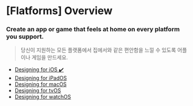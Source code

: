 # **[Flatforms] Overview**

### **Create an app or game that feels at home on every platform you support.**

> 당신이 지원하는 모든 플랫폼에서 집에서와 같은 편안함을 느낄 수 있도록 어플이나 게임을 만드세요.
>

- [Designing for iOS ✔️](./flatforms/designing-for-ios.md)
- [Designing for iPadOS](./flatforms/designing-for-ipados.md)
- [Designing for macOS](./flatforms/designing-for-macos.md)
- [Designing for tvOS](./flatforms/designing-for-tv.md)
- [Designing for watchOS](./flatforms/designing-for-watch.md)